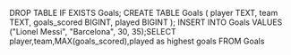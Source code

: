 DROP TABLE IF EXISTS Goals;
CREATE TABLE Goals (
    player TEXT,
    team TEXT,
    goals_scored BIGINT,
    played BIGINT
);
INSERT INTO Goals VALUES
    ("Lionel Messi", "Barcelona", 30, 35);SELECT player,team,MAX(goals_scored),played as highest goals FROM Goals